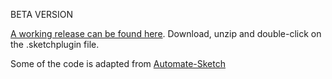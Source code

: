 BETA VERSION

[A working release can be found here](https://github.com/Saint-loup/data-from-clipboard/releases/latest/download/data-from-clipboard.sketchplugin.zip). Download, unzip and double-click on the .sketchplugin file.

Some of the code is adapted from [Automate-Sketch](https://github.com/Ashung/Automate-Sketch/blob/master/automate-sketch.sketchplugin/Contents/Sketch/Data/Supply_Data.js)
